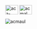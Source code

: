 <p align="left">
<a href="https://linkedin.com/in/aca-maulana" target="blank"><img align="center" src="https://raw.githubusercontent.com/rahuldkjain/github-profile-readme-generator/master/src/images/icons/Social/linked-in-alt.svg" alt="aca-maulana" height="30" width="40" /></a>
<a href="https://www.hackerrank.com/acmal" target="blank"><img align="center" src="https://raw.githubusercontent.com/rahuldkjain/github-profile-readme-generator/master/src/images/icons/Social/hackerrank.svg" alt="acmal" height="30" width="40" /></a>
</p>

<p><img align="left" src="https://github-readme-stats.vercel.app/api/top-langs?username=acmaul&show_icons=true&theme=dark&locale=en&layout=compact" alt="acmaul" /></p>
<br/>
